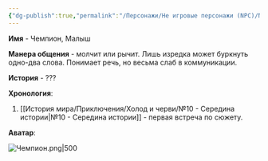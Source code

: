 ```yaml
---
{"dg-publish":true,"permalink":"/Персонажи/Не игровые персонажи (NPC)/NPC/Северный земли/Чемпион/","noteIcon":"","created":"2025-09-09T16:27:54.113+03:00","updated":"2025-09-09T16:43:22.851+03:00"}
---
```




**Имя** - Чемпион, Малыш

**Манера общения** - молчит или рычит. Лишь изредка может буркнуть одно-два слова. Понимает речь, но весьма слаб в коммуникации. 

**История** - ???

**Хронология**:
1. [[История мира/Приключения/Холод и черви/№10 - Середина истории\|№10 - Середина истории]] - первая встреча по сюжету.

**Аватар**:

![Чемпион.png|500](/img/user/system/img/%D0%9C%D0%BE%D0%BD%D1%81%D1%82%D1%80%D1%8B/%D0%A1%D0%B5%D0%B2%D0%B5%D1%80/%D0%A7%D0%B5%D0%BC%D0%BF%D0%B8%D0%BE%D0%BD.png)